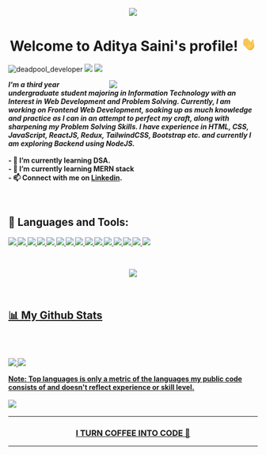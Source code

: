 <p align="center">
  <img src="https://readme-typing-svg.herokuapp.com?color=9644F4&size=40&center=true&vCenter=true&width=550&height=70&lines=I'm+Aditya+Saini;An+Enthusiastic+Learner;A+Student+Developer;A+Problem+Solver">
</p>

<h1 align = 'center'>  Welcome to Aditya Saini's profile! <img width="30" src="https://github.com/deadpool-developer/deadpool-developer/blob/main/wave.gif?raw=true">  </h1>
 <p align="left"> 
    <img src="https://komarev.com/ghpvc/?username=deadpool-developer&label=visitors%20&color=129e00&style=plastic" alt="deadpool_developer" /> 
<img src="https://img.shields.io/github/followers/deadpool-developer?label=Followers&style=social">
    <a href="https://mail.google.com/mail/u/0/?tab=km#inbox" target="_blank"><img src="https://img.shields.io/badge/Gmail-adibhu025@gmail.com-red"></a>
</p>
 

<img align ="right" width="300" src="https://cdn.dribbble.com/users/31664/screenshots/6617652/morgan_4.gif">
<b><em>I'm a third year undergraduate student majoring in Information Technology with an Interest in Web Development and Problem Solving. Currently, I am working on Frontend Web Development, soaking up as much knowledge and practice as I can in an attempt to perfect my craft, along with sharpening my Problem Solving Skills. I have experience in HTML, CSS, JavaScript, ReactJS, Redux, TailwindCSS, Bootstrap etc. and currently I am exploring Backend using NodeJS.</em><b><br><br>
- 🔭 I’m currently learning DSA. <br>
- 🌱 I’m currently learning MERN stack <br>
- 📫 Connect with me on <a href="https://www.linkedin.com/in/aditya-saini-286aa2182/" target =" _blank">Linkedin</a>.<br><br><br>
<h2> 🚀 Languages and Tools: </h2>

<p align="left"> 
    <a href="https://reactjs.org/" target="_blank"> <img src="https://img.shields.io/badge/react-%2320232a.svg?style=for-the-badge&logo=react&logoColor=%2361DAFB"/> </a>
    <a href="https://developer.mozilla.org/en-US/docs/Web/JavaScript" target="_blank"> <img src="https://img.shields.io/badge/JavaScript-323330?style=for-the-badge&logo=javascript&logoColor=F7DF1E"/> </a> 
  <a href="https://docs.microsoft.com/en-us/cpp/?view=msvc-170" target="_blank"> <img src="https://img.shields.io/badge/C%2B%2B-00599C?style=for-the-badge&logo=c%2B%2B&logoColor=white"/> </a> 
    <a href="https://www.w3.org/html/" target="_blank"> <img src="https://img.shields.io/badge/HTML-239120?style=for-the-badge&logo=html5&logoColor=white"/> </a> 
    <a href="https://www.w3schools.com/css/" target="_blank"> <img src="https://img.shields.io/badge/css3-%231572B6.svg?style=for-the-badge&logo=css3&logoColor=white"/> </a> 
    <a href="https://getbootstrap.com" target="_blank"> <img src="https://img.shields.io/badge/bootstrap-%23563D7C.svg?style=for-the-badge&logo=bootstrap&logoColor=white"/> </a> 
    <a href="https://www.python.org" target="_blank"> <img src="https://img.shields.io/badge/python-3670A0?style=for-the-badge&logo=python&logoColor=ffdd54"/> </a> 
    <a style="padding-right:8px;" href="https://nodejs.org" target="_blank"> <img src="https://img.shields.io/badge/Node.js-43853D?style=for-the-badge&logo=node.js&logoColor=white"/>
      <img src= "https://img.shields.io/badge/redis-%23DD0031.svg?style=for-the-badge&logo=redis&logoColor=white"/>
<img src="https://img.shields.io/badge/postgres-%23316192.svg?style=for-the-badge&logo=postgresql&logoColor=white" />
        <img src="https://img.shields.io/badge/Visual%20Studio%20Code-0078d7.svg?style=for-the-badge&logo=visual-studio-code&logoColor=white"/>
        <img src="https://img.shields.io/badge/Ubuntu-E95420?style=for-the-badge&logo=ubuntu&logoColor=white"/>
        <img src="https://img.shields.io/badge/Redux-593D88?style=for-the-badge&logo=redux&logoColor=white"/>
        <img src="https://img.shields.io/badge/Express.js-404D59?style=for-the-badge"/>
      <img src="https://img.shields.io/badge/TypeScript-007ACC?style=for-the-badge&logo=typescript&logoColor=white"/>
</p>
 <br>
 <p align="center">
 <img src="https://github-readme-streak-stats.herokuapp.com/?user=deadpool-developer&theme=black-ice&hide_border=true&stroke=0000&background=060A0CD0">
  </p>
 <br>
 <h2> 📊 My Github Stats</h2>
  <br><br>
<p>

<img width="48%" src="https://github-readme-stats.vercel.app/api?username=deadpool-developer&&show_icons=true&title_color=ffffff&icon_color=bb2acf&text_color=daf7dc&bg_color=151515">
<img width="48%" src="https://github-readme-stats.vercel.app/api/top-langs?username=deadpool-developer&show_icons=true&locale=en&layout=compact">
  </p>
  <b>Note:</b> Top languages is only a metric of the languages my public code consists of and doesn't reflect experience or skill level.
  <br>
  <br>
    <img src="https://activity-graph.herokuapp.com/graph?username=deadpool-developer&bg_color=0D1117&color=5BCDEC&line=5BCDEC&point=FFFFFF&hide_border=true">
  <hr>
<h3 align = "center">I TURN COFFEE INTO CODE 🔄</h3><hr>
